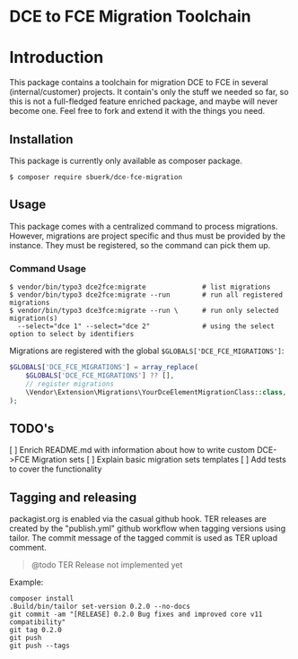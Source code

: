 DCE to FCE Migration Toolchain
==============================

# Introduction

This package contains a toolchain for migration DCE to FCE in several (internal/customer) projects.
It contain's only the stuff we needed so far, so this is not a full-fledged feature enriched package,
and maybe will never become one. Feel free to fork and extend it with the things you need.

## Installation

This package is currently only available as composer package.

```shell
$ composer require sbuerk/dce-fce-migration
```

## Usage

This package comes with a centralized command to process migrations. However, migrations are project specific and thus
must be provided by the instance. They must be registered, so the command can pick them up.

### Command Usage

```shell
$ vendor/bin/typo3 dce2fce:migrate              # list migrations
$ vendor/bin/typo3 dce2fce:migrate --run        # run all registered migrations
$ vendor/bin/typo3 dce3fce:migrate --run \      # run only selected migration(s)
  --select="dce 1" --select="dce 2"             # using the select option to select by identifiers
```

Migrations are registered with the global `$GLOBALS['DCE_FCE_MIGRATIONS']`:

```php
$GLOBALS['DCE_FCE_MIGRATIONS'] = array_replace(
    $GLOBALS['DCE_FCE_MIGRATIONS'] ?? [],
    // register migrations
    \Vendor\Extension\Migrations\YourDceElementMigrationClass::class,
);
```

## TODO's

[ ] Enrich README.md with information about how to write custom DCE->FCE Migration sets
[ ] Explain basic migration sets templates
[ ] Add tests to cover the functionality

## Tagging and releasing

packagist.org is enabled via the casual github hook. TER releases are created by the "publish.yml" github workflow when tagging versions using tailor. The commit message of the tagged commit is used as TER upload comment.

> @todo TER Release not implemented yet

Example:

```shell
composer install
.Build/bin/tailor set-version 0.2.0 --no-docs
git commit -am "[RELEASE] 0.2.0 Bug fixes and improved core v11 compatibility"
git tag 0.2.0
git push
git push --tags
```
